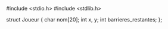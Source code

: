 #include <stdio.h>
#include <stdlib.h>

struct Joueur {
    char nom[20];
    int x, y; 
    int barrieres_restantes;
};
